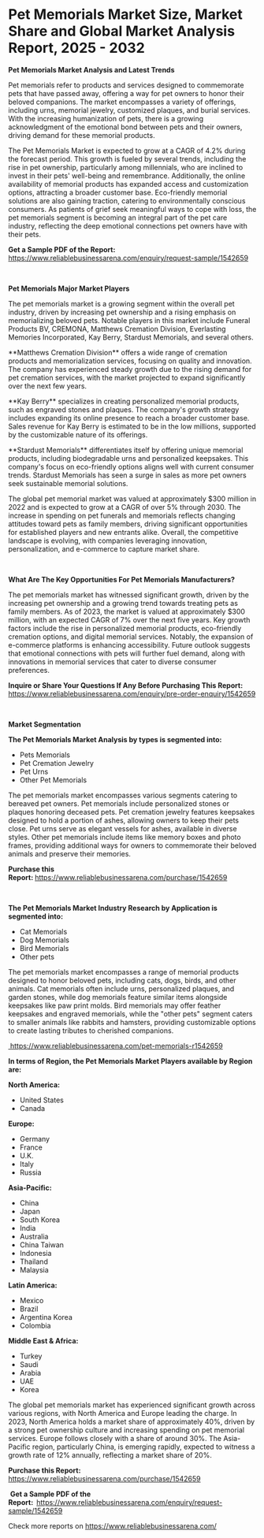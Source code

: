 <p><h1>Pet Memorials Market Size, Market Share and Global Market Analysis Report, 2025 - 2032</h1></p><p><strong>Pet Memorials Market Analysis and Latest Trends</strong></p>
<p><p>Pet memorials refer to products and services designed to commemorate pets that have passed away, offering a way for pet owners to honor their beloved companions. The market encompasses a variety of offerings, including urns, memorial jewelry, customized plaques, and burial services. With the increasing humanization of pets, there is a growing acknowledgment of the emotional bond between pets and their owners, driving demand for these memorial products.</p><p>The Pet Memorials Market is expected to grow at a CAGR of 4.2% during the forecast period. This growth is fueled by several trends, including the rise in pet ownership, particularly among millennials, who are inclined to invest in their pets' well-being and remembrance. Additionally, the online availability of memorial products has expanded access and customization options, attracting a broader customer base. Eco-friendly memorial solutions are also gaining traction, catering to environmentally conscious consumers. As patients of grief seek meaningful ways to cope with loss, the pet memorials segment is becoming an integral part of the pet care industry, reflecting the deep emotional connections pet owners have with their pets.</p></p>
<p><strong>Get a Sample PDF of the Report:&nbsp;</strong> <a href="https://www.reliablebusinessarena.com/enquiry/request-sample/1542659?utm_campaign=2294&utm_medium=2&utm_source=Github&utm_content=ia&utm_term=09032025&utm_id=pet-memorials">https://www.reliablebusinessarena.com/enquiry/request-sample/1542659</a></p>
<p>&nbsp;</p>
<p><strong>Pet Memorials Major Market Players</strong></p>
<p><p>The pet memorials market is a growing segment within the overall pet industry, driven by increasing pet ownership and a rising emphasis on memorializing beloved pets. Notable players in this market include Funeral Products BV, CREMONA, Matthews Cremation Division, Everlasting Memories Incorporated, Kay Berry, Stardust Memorials, and several others.</p><p>**Matthews Cremation Division** offers a wide range of cremation products and memorialization services, focusing on quality and innovation. The company has experienced steady growth due to the rising demand for pet cremation services, with the market projected to expand significantly over the next few years.</p><p>**Kay Berry** specializes in creating personalized memorial products, such as engraved stones and plaques. The company's growth strategy includes expanding its online presence to reach a broader customer base. Sales revenue for Kay Berry is estimated to be in the low millions, supported by the customizable nature of its offerings.</p><p>**Stardust Memorials** differentiates itself by offering unique memorial products, including biodegradable urns and personalized keepsakes. This company's focus on eco-friendly options aligns well with current consumer trends. Stardust Memorials has seen a surge in sales as more pet owners seek sustainable memorial solutions.</p><p>The global pet memorial market was valued at approximately $300 million in 2022 and is expected to grow at a CAGR of over 5% through 2030. The increase in spending on pet funerals and memorials reflects changing attitudes toward pets as family members, driving significant opportunities for established players and new entrants alike. Overall, the competitive landscape is evolving, with companies leveraging innovation, personalization, and e-commerce to capture market share.</p></p>
<p>&nbsp;</p>
<p><strong>What Are The Key Opportunities For Pet Memorials Manufacturers?</strong></p>
<p><p>The pet memorials market has witnessed significant growth, driven by the increasing pet ownership and a growing trend towards treating pets as family members. As of 2023, the market is valued at approximately $300 million, with an expected CAGR of 7% over the next five years. Key growth factors include the rise in personalized memorial products, eco-friendly cremation options, and digital memorial services. Notably, the expansion of e-commerce platforms is enhancing accessibility. Future outlook suggests that emotional connections with pets will further fuel demand, along with innovations in memorial services that cater to diverse consumer preferences.</p></p>
<p><strong>Inquire or Share Your Questions If Any Before Purchasing This Report:</strong> <a href="https://www.reliablebusinessarena.com/enquiry/pre-order-enquiry/1542659?utm_campaign=2294&utm_medium=2&utm_source=Github&utm_content=ia&utm_term=09032025&utm_id=pet-memorials">https://www.reliablebusinessarena.com/enquiry/pre-order-enquiry/1542659</a></p>
<p>&nbsp;</p>
<p><strong>Market Segmentation</strong></p>
<p><strong>The Pet Memorials Market Analysis by types is segmented into:</strong></p>
<p><ul><li>Pets Memorials</li><li>Pet Cremation Jewelry</li><li>Pet Urns</li><li>Other Pet Memorials</li></ul></p>
<p><p>The pet memorials market encompasses various segments catering to bereaved pet owners. Pet memorials include personalized stones or plaques honoring deceased pets. Pet cremation jewelry features keepsakes designed to hold a portion of ashes, allowing owners to keep their pets close. Pet urns serve as elegant vessels for ashes, available in diverse styles. Other pet memorials include items like memory boxes and photo frames, providing additional ways for owners to commemorate their beloved animals and preserve their memories.</p></p>
<p><strong>Purchase this Report:&nbsp;</strong><a href="https://www.reliablebusinessarena.com/purchase/1542659?utm_campaign=2294&utm_medium=2&utm_source=Github&utm_content=ia&utm_term=09032025&utm_id=pet-memorials">https://www.reliablebusinessarena.com/purchase/1542659</a></p>
<p>&nbsp;</p>
<p><strong>The Pet Memorials Market Industry Research by Application is segmented into:</strong></p>
<p><ul><li>Cat Memorials</li><li>Dog Memorials</li><li>Bird Memorials</li><li>Other pets</li></ul></p>
<p><p>The pet memorials market encompasses a range of memorial products designed to honor beloved pets, including cats, dogs, birds, and other animals. Cat memorials often include urns, personalized plaques, and garden stones, while dog memorials feature similar items alongside keepsakes like paw print molds. Bird memorials may offer feather keepsakes and engraved memorials, while the "other pets" segment caters to smaller animals like rabbits and hamsters, providing customizable options to create lasting tributes to cherished companions.</p></p>
<p><a href="https://www.reliablebusinessarena.com/pet-memorials-r1542659?utm_campaign=2294&utm_medium=2&utm_source=Github&utm_content=ia&utm_term=09032025&utm_id=pet-memorials">&nbsp;https://www.reliablebusinessarena.com/pet-memorials-r1542659</a></p>
<p><strong>In terms of Region, the Pet Memorials Market Players available by Region are:</strong></p>
<p>
    <p> <strong> North America: </strong>
        <ul>
            <li>United States</li>
            <li>Canada</li>
        </ul>
        </p> 
    <p> <strong> Europe: </strong>
        <ul>
            <li>Germany</li>
            <li>France</li>
            <li>U.K.</li>
            <li>Italy</li>
            <li>Russia</li>
        </ul>
        </p> 
    <p> <strong> Asia-Pacific: </strong>
        <ul>
            <li>China</li>
            <li>Japan</li>
            <li>South Korea</li>
            <li>India</li>
            <li>Australia</li>
            <li>China Taiwan</li>
            <li>Indonesia</li>
            <li>Thailand</li>
            <li>Malaysia</li>
        </ul>
        </p> 
    <p> <strong> Latin America: </strong>
        <ul>
            <li>Mexico</li>
            <li>Brazil</li>
            <li>Argentina Korea</li>
            <li>Colombia</li>
        </ul>
        </p> 
    <p> <strong> Middle East & Africa: </strong>
        <ul>
            <li>Turkey</li>
            <li>Saudi</li>
            <li>Arabia</li>
            <li>UAE</li>
            <li>Korea</li>
        </ul>
    </p>
    </p>
<p><p>The global pet memorials market has experienced significant growth across various regions, with North America and Europe leading the charge. In 2023, North America holds a market share of approximately 40%, driven by a strong pet ownership culture and increasing spending on pet memorial services. Europe follows closely with a share of around 30%. The Asia-Pacific region, particularly China, is emerging rapidly, expected to witness a growth rate of 12% annually, reflecting a market share of 20%.</p></p>
<p><strong>Purchase this Report: </strong><a href="https://www.reliablebusinessarena.com/purchase/1542659?utm_campaign=2294&utm_medium=2&utm_source=Github&utm_content=ia&utm_term=09032025&utm_id=pet-memorials">https://www.reliablebusinessarena.com/purchase/1542659</a></p>
<p>&nbsp;<strong>Get a Sample PDF of the Report:&nbsp;&nbsp;</strong><a href="https://www.reliablebusinessarena.com/enquiry/request-sample/1542659?utm_campaign=2294&utm_medium=2&utm_source=Github&utm_content=ia&utm_term=09032025&utm_id=pet-memorials">https://www.reliablebusinessarena.com/enquiry/request-sample/1542659</a></p>
<p><strong></strong></p>
<p>Check more reports on <a href="https://www.reliablebusinessarena.com/?utm_campaign=2294&utm_medium=2&utm_source=Github&utm_content=ia&utm_term=09032025&utm_id=pet-memorials">https://www.reliablebusinessarena.com/</a></p>